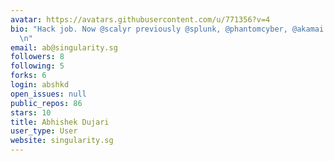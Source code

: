 ```yaml
---
avatar: https://avatars.githubusercontent.com/u/771356?v=4
bio: "Hack job. Now @scalyr previously @splunk, @phantomcyber, @akamai and Razer\r\
  \n"
email: ab@singularity.sg
followers: 8
following: 5
forks: 6
login: abshkd
open_issues: null
public_repos: 86
stars: 10
title: Abhishek Dujari
user_type: User
website: singularity.sg
---
```

